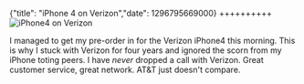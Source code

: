 {"title": "iPhone 4 on Verizon","date": 1296795669000}
++++++++++
![iPhone4 on Verizon](http://i.imgur.com/ZEPen.jpg)

I managed to get my pre-order in for the Verizon iPhone4 this morning. This is why I stuck with Verizon for four years and ignored the scorn from my iPhone toting peers. I have *never* dropped a call with Verizon. Great customer service, great network. AT&T just doesn't compare.